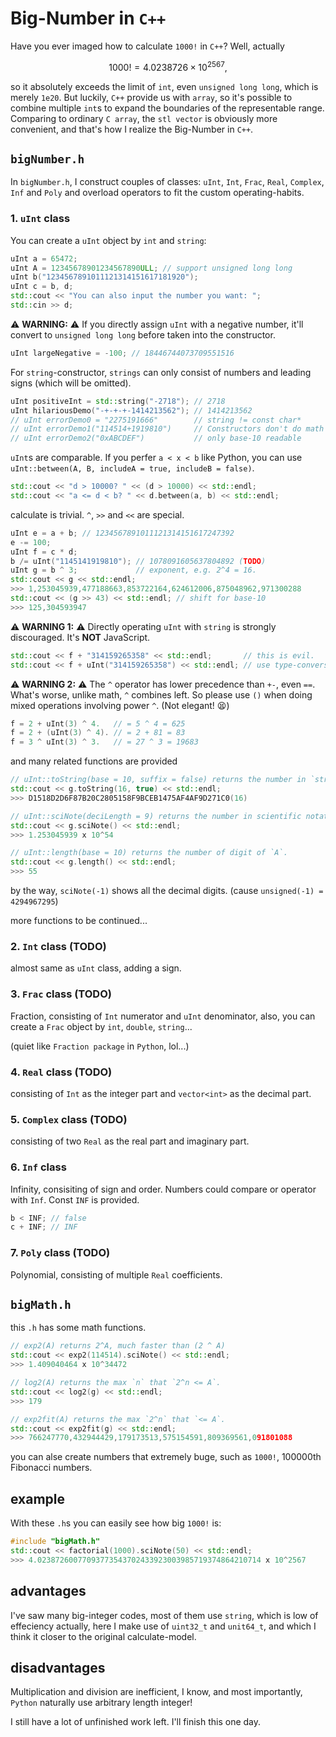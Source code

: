# Big-Number in `C++`

Have you ever imaged how to calculate `1000!` in `C++`? Well, actually

$$1000! = 4.0238726 \times 10^{2567},$$

so it absolutely exceeds the limit of `int`, even `unsigned long long`, which is merely `1e20`. But luckily, `C++` provide us with `array`, so it's possible to combine multiple `int`s to expand the boundaries of the representable range. Comparing to ordinary `C array`, the `stl vector` is obviously more convenient, and that's how I realize the Big-Number in `C++`.

## `bigNumber.h`

In `bigNumber.h`, I construct couples of classes: `uInt`, `Int`, `Frac`, `Real`, `Complex`, `Inf` and `Poly` and overload operators to fit the custom operating-habits.

### 1. `uInt` class

You can create a `uInt` object by `int` and `string`:

```cpp
uInt a = 65472;
uInt A = 12345678901234567890ULL; // support unsigned long long
uInt b("1234567891011121314151617181920");
uInt c = b, d;
std::cout << "You can also input the number you want: ";
std::cin >> d;
```

⚠️ **WARNING:** ⚠️ If you directly assign `uInt` with a negative number, it'll convert to `unsigned long long` before taken into the constructor.

```cpp
uInt largeNegative = -100; // 18446744073709551516
```

For `string`-constructor, `strings` can only consist of numbers and leading signs (which will be omitted).

```cpp
uInt positiveInt = std::string("-2718"); // 2718
uInt hilariousDemo("-+-+-+-1414213562"); // 1414213562
// uInt errorDemo0 = "2275191666"        // string != const char*
// uInt errorDemo1("114514+1919810")     // Constructors don't do math
// uInt errorDemo2("0xABCDEF")           // only base-10 readable
```

`uInt`s are comparable. If you perfer `a < x < b` like Python, you can use `uInt::between(A, B, includeA = true, includeB = false)`.

```cpp
std::cout << "d > 10000? " << (d > 10000) << std::endl;
std::cout << "a <= d < b? " << d.between(a, b) << std::endl;
```

calculate is trivial. `^`, `>>` and `<<` are special.

```cpp
uInt e = a + b; // 1234567891011121314151617247392
e -= 100;
uInt f = c * d;
b /= uInt("1145141919810"); // 1078091605637804892 (TODO)
uInt g = b ^ 3;             // exponent, e.g. 2^4 = 16.
std::cout << g << std::endl; 
>>> 1,253045939,477188663,853722164,624612006,875048962,971300288
std::cout << (g >> 43) << std::endl; // shift for base-10
>>> 125,304593947
```
⚠️ **WARNING 1:** ⚠️ Directly operating `uInt` with `string` is strongly discouraged. It's **NOT** JavaScript.

```cpp
std::cout << f + "314159265358" << std::endl;       // this is evil.
std::cout << f + uInt("314159265358") << std::endl; // use type-conversion at least
```

⚠️ **WARNING 2:** ⚠️ The `^` operator has lower precedence than `+-`, even `==`. What's worse, unlike math, `^` combines left. So please use `()` when doing mixed operations involving power `^`. (Not elegant! 😫)

```cpp
f = 2 + uInt(3) ^ 4.   // = 5 ^ 4 = 625
f = 2 + (uInt(3) ^ 4). // = 2 + 81 = 83
f = 3 ^ uInt(3) ^ 3.   // = 27 ^ 3 = 19683
```

and many related functions are provided

```cpp
// uInt::toString(base = 10, suffix = false) returns the number in `string` format.
std::cout << g.toString(16, true) << std::endl; 
>>> D1518D2D6F87B20C2805158F9BCEB1475AF4AF9D271C0(16)

// uInt::sciNote(deciLength = 9) returns the number in scientific notation format.
std::cout << g.sciNote() << std::endl; 
>>> 1.253045939 x 10^54

// uInt::length(base = 10) returns the number of digit of `A`.
std::cout << g.length() << std::endl;
>>> 55
```
by the way, `sciNote(-1)` shows all the decimal digits. (cause `unsigned(-1) = 4294967295`)

more functions to be continued...

### 2. `Int` class (TODO)

almost same as `uInt` class, adding a sign.

### 3. `Frac` class (TODO)

Fraction, consisting of `Int` numerator and `uInt` denominator, also, you can create a `Frac` object by `int`, `double`, `string`...

(quiet like `Fraction package` in `Python`, lol...)

### 4. `Real` class (TODO)

consisting of `Int` as the integer part and `vector<int>` as the decimal part.

### 5. `Complex` class (TODO)

consisting of two `Real` as the real part and imaginary part.

### 6. `Inf` class

Infinity, consisiting of sign and order. Numbers could compare or operator with `Inf`. Const `INF` is provided.

```cpp
b < INF; // false
c + INF; // INF
```

### 7. `Poly` class (TODO)

Polynomial, consisting of multiple `Real` coefficients.

## `bigMath.h`

this `.h` has some math functions. 

```cpp
// exp2(A) returns 2^A, much faster than (2 ^ A)
std::cout << exp2(114514).sciNote() << std::endl;
>>> 1.409040464 x 10^34472

// log2(A) returns the max `n` that `2^n <= A`.
std::cout << log2(g) << std::endl;
>>> 179

// exp2fit(A) returns the max `2^n` that `<= A`.
std::cout << exp2fit(g) << std::endl;
>>> 766247770,432944429,179173513,575154591,809369561,091801088
```


you can alse create numbers that extremely buge, such as `1000!`, 100000th Fibonacci numbers.

## example

With these `.h`s you can easily see how big `1000!` is:

```cpp
#include "bigMath.h"
std::cout << factorial(1000).sciNote(50) << std::endl;
>>> 4.02387260077093773543702433923003985719374864210714 x 10^2567
```

## advantages

I've saw many big-integer codes, most of them use `string`, which is low of effeciency actually, here I make use of `uint32_t` and `unit64_t`, and which I think it closer to the original calculate-model.

## disadvantages

Multiplication and division are inefficient, I know, and most importantly, `Python` naturally use arbitrary length integer!

I still have a lot of unfinished work left. I'll finish this one day.